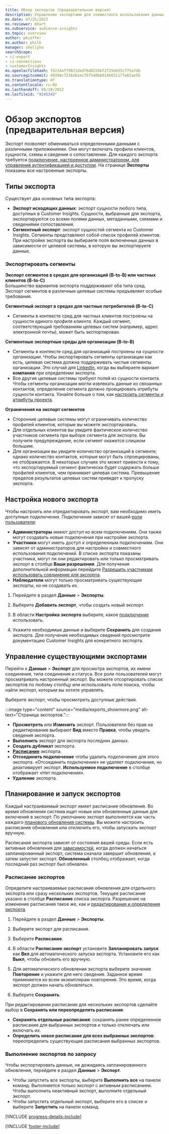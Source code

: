 ```yaml
---
title: Обзор экспортов (предварительная версия)
description: Управление экспортами для совместного использования данных.
ms.date: 07/25/2022
ms.reviewer: mhart
ms.subservice: audience-insights
ms.topic: overview
author: pkieffer
ms.author: philk
manager: shellyha
searchScope:
- ci-export
- ci-connections
- customerInsights
ms.openlocfilehash: fd234aff9021ded76d8226bf2f15e035cf75e7db
ms.sourcegitcommit: 49394c7216db1ec7b754db6014b651177e82ae5b
ms.translationtype: HT
ms.contentlocale: ru-RU
ms.lasthandoff: 08/10/2022
ms.locfileid: "9245343"
---
```

# <a name="exports-preview-overview"></a>Обзор экспортов (предварительная версия)

 Экспорт позволяет обмениваться определенными данными с различными приложениями. Они могут включать профили клиентов, сущности, схемы и сведения о сопоставлении. Для каждого экспорта требуется [подключение, настроенное администратором, для управления аутентификацией и доступом](connections.md). На странице **Экспорты** показаны все настроенные экспорты.

## <a name="export-types"></a>Типы экспорта

Существует два основных типа экспорта:  

- **Экспорт исходящих данных**: экспорт сущности любого типа, доступных в Customer Insights. Сущности, выбранные для экспорта, экспортируются со всеми полями данных, метаданными, схемами и сведениями сопоставления.
- **Сегментный экспорт**: экспорт сущностей сегмента из Customer Insights. Сегменты представляют собой список профилей клиентов. При настройке экспорта вы выбираете поля включенных данных в зависимости от целевой системы, в которую вы экспортируете данные.

### <a name="export-segments"></a>Экспортировать сегменты

**Экспорт сегментов в средах для организаций (B-to-B) или частных клиентов (B-to-C)**  
Большинство вариантов экспорта поддерживают оба типа сред. Экспорт сегментов в различные целевые системы предъявляет особые требования. 

**Сегментный экспорт в средах для частных потребителей (B-to-C)**  
- Сегменты в контексте сред для частных клиентов построены на сущности *единого профиля клиента*. Каждый сегмент, соответствующий требованиям целевых систем (например, адрес электронной почты), может быть экспортирован.

**Сегментные экспортные среды для организации (B-to-B)**  
- Сегменты в контексте сред для организаций построены на сущности *организации*. Чтобы экспортировать сегменты организации как есть, целевая система должна поддерживать чистые сегменты организации. Это случай для [LinkedIn](export-linkedin-ads.md), когда вы выбираете вариант **компания** при определении экспорта.
- Все другие целевые системы требуют полей из сущности контакта. Чтобы сегменты организации могли извлекать данные из связанных контактов, определение сегмента должно проецировать атрибуты сущности контакта. Узнайте больше о том, как [настроить сегменты и атрибуты проекта](segment-builder.md).

**Ограничения на экспорт сегментов**  
- Сторонние целевые системы могут ограничивать количество профилей клиентов, которые вы можете экспортировать. 
- Для отдельных клиентов вы увидите фактическое количество участников сегмента при выборе сегмента для экспорта. Вы получите предупреждение, если сегмент окажется слишком большим. 
- Для организации вы увидите количество организаций в сегменте; однако количество контактов, которые могут быть спроецированы, не отображается. В некоторых случаях это может привести к тому, что экспортируемый сегмент фактически будет содержать больше профилей клиентов, чем принимает целевая система. Превышение пределов результатов целевых систем приведет к пропуску экспорта.

## <a name="set-up-a-new-export"></a>Настройка нового экспорта

Чтобы настроить или отредактировать экспорт, вам необходимо иметь доступные подключения. Подключения зависят от вашей [роли пользователя](permissions.md):
- **Администраторы** имеют доступ ко всем подключениям. Они также могут создавать новые подключения при настройке экспорта.
- **Участники** могут иметь доступ к определенным подключениям. Они зависят от администраторов для настройки и совместного использования подключений. В списке экспорта показаны участники, могут ли они редактировать или только просматривать экспорт в столбце **Ваши разрешения**. Для получения дополнительной информации перейдите [Разрешить участникам использовать соединение для экспорта](connections.md#allow-contributors-to-use-a-connection-for-exports).
- **Наблюдатели** могут только просматривать существующие экспорты, но не создавать их.

1. Перейдите в раздел **Данные** > **Экспорты**.

1. Выберите **Добавить экспорт**, чтобы создать новый экспорт.

1. В области **Настройка экспорта** выберите, какое [подключение](connections.md) использовать.

1. Укажите необходимые данные и выберите **Сохранить** для создания экспорта. Для получения необходимых сведений просмотрите документацию Customer Insights для конкретного экспорта.

## <a name="manage-existing-exports"></a>Управление существующими экспортами

Перейти к **Данные** > **Экспорт** для просмотра экспортов, их имени соединения, типа соединения и статуса. Все роли пользователей могут просматривать настроенный экспорт. Вы можете отсортировать список экспортов по любому столбцу или использовать поле поиска, чтобы найти экспорт, которым вы хотите управлять.

Выберите экспорт, чтобы просмотреть доступные действия.

:::image type="content" source="media/exports_showmore.png" alt-text="Страница экспортов.":::

- **Просмотреть** или **Изменить** экспорт. Пользователи без прав на редактирование выбирают **Вид** вместо **Правка**, чтобы увидеть сведения экспорта.
- **Выполнить** экспорт для экспорта последних данных.
- **Создать дубликат** экспорта.
- **[Расписание](#schedule-and-run-exports)** экспорта.
- **Отсоединить подключение** чтобы удалить подключение для этого экспорта. «Отсоединить подключение» не удаляет подключение, но деактивирует экспорт. **Используемое подключение** в столбце отображает «Нет подключения».
- **Удаление** экспорта.

## <a name="schedule-and-run-exports"></a>Планирование и запуск экспортов

Каждый настраиваемый экспорт имеет расписание обновления. Во время обновления система ищет новые или обновленные данные для включения в экспорт. По умолчанию экспорт выполняется как часть каждого [планового обновления системы](schedule-refresh.md). Вы можете настроить расписание обновления или отключить его, чтобы запускать экспорт вручную.

Расписания экспорта зависят от состояния вашей среды. Если есть активные обновления для [зависимостей](system.md#refresh-processes), когда должен начаться запланированный экспорт, система сначала завершит обновления, а затем запустит экспорт. **Обновленный** столбец отображает, когда последний раз экспорт был обновлен.

### <a name="schedule-exports"></a>Расписание экспортов

Определите настраиваемые расписания обновления для отдельного экспорта или сразу нескольких экспортов. Текущее расписание указано в столбце **Расписание** списка экспорта. Разрешение на изменение расписания такое же, как и [редактирования и определения экспорта](export-destinations.md#set-up-a-new-export).

1. Перейдите в раздел **Данные** > **Экспорты**.

1. Выберите экспорт для расписания.

1. Выберите **Расписание**.

1. В области **Расписание экспорт** установите **Запланировать запуск** как **Вкл** для автоматического запуска экспорта. Установите его как **Выкл**, чтобы обновить его вручную.

1. Для автоматического обновления экспорта выберите значение **Повторение** и укажите для него сведения. Заданное время применяется ко всем экземплярам повторения. Это время, когда экспорт должен начать обновляться.

1. Выберите **Сохранить**.

При редактировании расписания для нескольких экспортов сделайте выбор в **Сохранять или переопределять расписания**:

- **Сохранять отдельные расписания**: сохранять ранее определенное расписание для выбранных экспортов и только отключать или включать их.
- **Определить новое расписание для всех выбранных экспортов**: переопределить существующие расписания выбранных экспортов.

### <a name="run-exports-on-demand"></a>Выполнение экспортов по запросу

Чтобы экспортировать данные, не дожидаясь запланированного обновления, перейдите в раздел **Данные** > **Экспорт**.

- Чтобы запустить все экспорты, выберите **Выполнить все** на панели команд. Выполняется только экспорт с активным расписанием. Чтобы выполнить неактивный экспорт, выполните отдельный экспорт.
- Чтобы запустить отдельный экспорт, выберите его в списке и выберите **Запустить** на панели команд.

[!INCLUDE [progress-details-include](includes/progress-details-pane.md)]


[!INCLUDE [footer-include](includes/footer-banner.md)]
